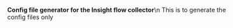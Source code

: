 **Config file generator for the Insight flow collector**\n
This is to generate the config files only
